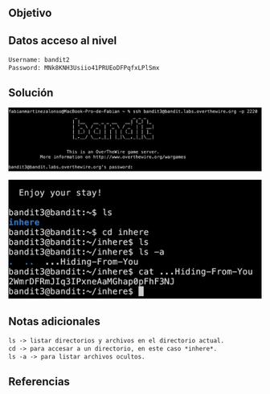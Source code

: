 ## Objetivo

## Datos  acceso al nivel
```
Username: bandit2
Password: MNk8KNH3Usiio41PRUEoDFPqfxLPlSmx
```
## Solución
![RetoBandit3](../imagenes/Bandit3(1).png)

![RetoBandit3](../imagenes/Bandit3(2).png)
## Notas adicionales
```
ls -> listar directorios y archivos en el directorio actual.
cd -> para accesar a un directorio, en este caso *inhere*.
ls -a -> para listar archivos ocultos.
```
## Referencias